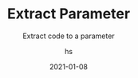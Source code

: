 ---
date: 2021-01-08
title: Extract Parameter
technologies: [java]
topics: [refactoring]
author: hs
subtitle: Extract code to a parameter
thumbnail: ./thumbnail.png
cardThumbnail: ./card.png
shortVideo:
  poster: ./tip.png
  url: https://youtu.be/0qAxLdUS0Vo
leadin: |
  Highlight the code you want to extract to a field and press **⌥⌘P** (macOS), or **Ctrl+Alt+P** (Windows/Linux), to extract it.
 
  Extracting parameters can be useful in improving the readability of your code.
---